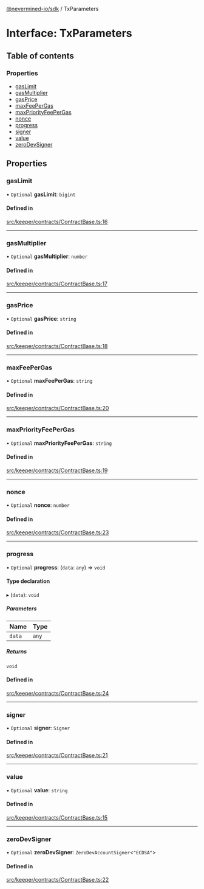 [@nevermined-io/sdk](../code-reference.md) / TxParameters

# Interface: TxParameters

## Table of contents

### Properties

- [gasLimit](TxParameters.md#gaslimit)
- [gasMultiplier](TxParameters.md#gasmultiplier)
- [gasPrice](TxParameters.md#gasprice)
- [maxFeePerGas](TxParameters.md#maxfeepergas)
- [maxPriorityFeePerGas](TxParameters.md#maxpriorityfeepergas)
- [nonce](TxParameters.md#nonce)
- [progress](TxParameters.md#progress)
- [signer](TxParameters.md#signer)
- [value](TxParameters.md#value)
- [zeroDevSigner](TxParameters.md#zerodevsigner)

## Properties

### gasLimit

• `Optional` **gasLimit**: `bigint`

#### Defined in

[src/keeper/contracts/ContractBase.ts:16](https://github.com/nevermined-io/sdk-js/blob/bb26f8ab/src/keeper/contracts/ContractBase.ts#L16)

---

### gasMultiplier

• `Optional` **gasMultiplier**: `number`

#### Defined in

[src/keeper/contracts/ContractBase.ts:17](https://github.com/nevermined-io/sdk-js/blob/bb26f8ab/src/keeper/contracts/ContractBase.ts#L17)

---

### gasPrice

• `Optional` **gasPrice**: `string`

#### Defined in

[src/keeper/contracts/ContractBase.ts:18](https://github.com/nevermined-io/sdk-js/blob/bb26f8ab/src/keeper/contracts/ContractBase.ts#L18)

---

### maxFeePerGas

• `Optional` **maxFeePerGas**: `string`

#### Defined in

[src/keeper/contracts/ContractBase.ts:20](https://github.com/nevermined-io/sdk-js/blob/bb26f8ab/src/keeper/contracts/ContractBase.ts#L20)

---

### maxPriorityFeePerGas

• `Optional` **maxPriorityFeePerGas**: `string`

#### Defined in

[src/keeper/contracts/ContractBase.ts:19](https://github.com/nevermined-io/sdk-js/blob/bb26f8ab/src/keeper/contracts/ContractBase.ts#L19)

---

### nonce

• `Optional` **nonce**: `number`

#### Defined in

[src/keeper/contracts/ContractBase.ts:23](https://github.com/nevermined-io/sdk-js/blob/bb26f8ab/src/keeper/contracts/ContractBase.ts#L23)

---

### progress

• `Optional` **progress**: (`data`: `any`) => `void`

#### Type declaration

▸ (`data`): `void`

##### Parameters

| Name   | Type  |
| :----- | :---- |
| `data` | `any` |

##### Returns

`void`

#### Defined in

[src/keeper/contracts/ContractBase.ts:24](https://github.com/nevermined-io/sdk-js/blob/bb26f8ab/src/keeper/contracts/ContractBase.ts#L24)

---

### signer

• `Optional` **signer**: `Signer`

#### Defined in

[src/keeper/contracts/ContractBase.ts:21](https://github.com/nevermined-io/sdk-js/blob/bb26f8ab/src/keeper/contracts/ContractBase.ts#L21)

---

### value

• `Optional` **value**: `string`

#### Defined in

[src/keeper/contracts/ContractBase.ts:15](https://github.com/nevermined-io/sdk-js/blob/bb26f8ab/src/keeper/contracts/ContractBase.ts#L15)

---

### zeroDevSigner

• `Optional` **zeroDevSigner**: `ZeroDevAccountSigner`<`"ECDSA"`\>

#### Defined in

[src/keeper/contracts/ContractBase.ts:22](https://github.com/nevermined-io/sdk-js/blob/bb26f8ab/src/keeper/contracts/ContractBase.ts#L22)
